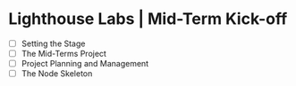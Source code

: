 # Lighthouse Labs | Mid-Term Kick-off

* [ ] Setting the Stage
* [ ] The Mid-Terms Project
* [ ] Project Planning and Management
* [ ] The Node Skeleton
